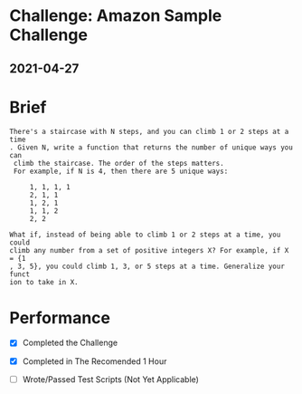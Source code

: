# Challenge: Amazon Sample Challenge
## 2021-04-27 

# Brief
```
There's a staircase with N steps, and you can climb 1 or 2 steps at a time
. Given N, write a function that returns the number of unique ways you can
 climb the staircase. The order of the steps matters.
 For example, if N is 4, then there are 5 unique ways:
 
     1, 1, 1, 1
     2, 1, 1
     1, 2, 1
     1, 1, 2
     2, 2
     
What if, instead of being able to climb 1 or 2 steps at a time, you could
climb any number from a set of positive integers X? For example, if X = {1
, 3, 5}, you could climb 1, 3, or 5 steps at a time. Generalize your funct
ion to take in X.
```

# Performance 
- [X] Completed the Challenge
- [X] Completed in The Recomended 1 Hour
- [ ] Wrote/Passed Test Scripts (Not Yet Applicable)

